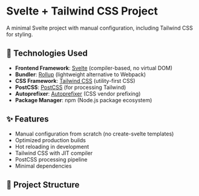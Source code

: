 # Svelte + Tailwind CSS Project

A minimal Svelte project with manual configuration, including Tailwind CSS for styling.

## 🚀 Technologies Used

- **Frontend Framework**: [Svelte](https://svelte.dev/) (compiler-based, no virtual DOM)
- **Bundler**: [Rollup](https://rollupjs.org/) (lightweight alternative to Webpack)
- **CSS Framework**: [Tailwind CSS](https://tailwindcss.com/) (utility-first CSS)
- **PostCSS**: [PostCSS](https://postcss.org/) (for processing Tailwind)
- **Autoprefixer**: [Autoprefixer](https://github.com/postcss/autoprefixer) (CSS vendor prefixing)
- **Package Manager**: npm (Node.js package ecosystem)

## ✨ Features

- Manual configuration from scratch (no create-svelte templates)
- Optimized production builds
- Hot reloading in development
- Tailwind CSS with JIT compiler
- PostCSS processing pipeline
- Minimal dependencies

## 📂 Project Structure